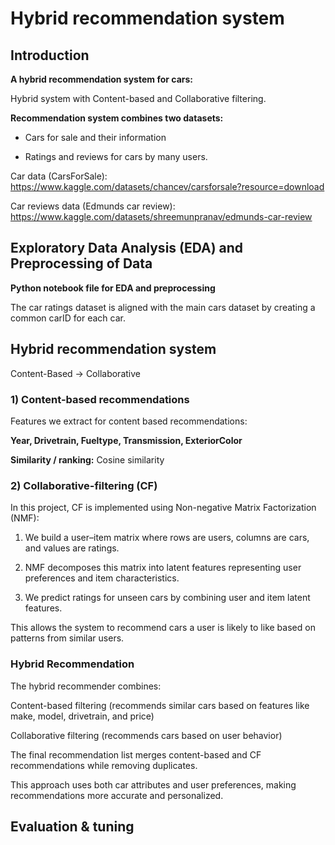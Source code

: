 # Hybrid recommendation system
## Introduction
**A hybrid recommendation system for cars:**

Hybrid system with Content-based and Collaborative filtering.

**Recommendation system combines two datasets:**
- Cars for sale and their information

- Ratings and reviews for cars by many users.

Car data (CarsForSale): https://www.kaggle.com/datasets/chancev/carsforsale?resource=download

Car reviews data (Edmunds car review): https://www.kaggle.com/datasets/shreemunpranav/edmunds-car-review

## Exploratory Data Analysis (EDA) and Preprocessing of Data
**Python notebook file for EDA and preprocessing**

The car ratings dataset is aligned with the main cars dataset by creating a common carID for each car.

## Hybrid recommendation system 
Content-Based → Collaborative

### 1) Content-based recommendations 
Features we extract for content based recommendations:

**Year, Drivetrain, Fueltype, Transmission, ExteriorColor**

**Similarity / ranking:** Cosine similarity

### 2) Collaborative-filtering (CF) 
In this project, CF is implemented using Non-negative Matrix Factorization (NMF):
1. We build a user–item matrix where rows are users, columns are cars, and values are ratings.

2. NMF decomposes this matrix into latent features representing user preferences and item characteristics.

3. We predict ratings for unseen cars by combining user and item latent features.

This allows the system to recommend cars a user is likely to like based on patterns from similar users.

### Hybrid Recommendation
The hybrid recommender combines:

Content-based filtering (recommends similar cars based on features like make, model, drivetrain, and price)

Collaborative filtering (recommends cars based on user behavior)

The final recommendation list merges content-based and CF recommendations while removing duplicates.

This approach uses both car attributes and user preferences, making recommendations more accurate and personalized.

## Evaluation & tuning 